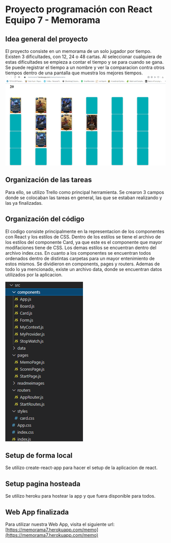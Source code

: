 # Proyecto programación con React Equipo 7 - Memorama

## Idea general del proyecto

El proyecto consiste en un memorama de un solo jugador por tiempo. Existen 3 dificultades, con 12, 24 o 48 cartas. Al seleccionar cualquiera de estas dificultades se empieza a contar el tiempo y se para cuando se gana. Se puede registrar el tiempo a un nombre y ver la comparacion contra otros tiempos dentro de una pantalla que muestra los mejores tiempos.
![](https://raw.githubusercontent.com/Longaniza/memo/main/src/readmeimages/memogame.png)

## Organización de las tareas
Para ello, se utilizo Trello como principal herramienta. Se crearon 3 campos donde se colocaban las tareas en
general, las que se estaban realizando y las ya finalizadas.

## Organización del código
El codigo consiste principalmente en la representacion de los componentes con React y los estilos de CSS. Dentro de los estilos se tiene el archivo de los estilos del componente Card, ya que este es el componente
que mayor modifaciones tiene de CSS. Los demas estilos se encuentran dentro del archivo index.css. En cuanto a los componentes se encuentran todos ordenados dentro de distintas carpetas para un mayor entenimiento de estos mismos. Se dividieron en components, pages y routers. Ademas de todo lo ya mencionado, existe un archivo data, donde se encuentran datos utilizados por la aplicacion. 

![](https://raw.githubusercontent.com/Longaniza/memo/main/src/readmeimages/codigo.png)

## Setup de forma local
Se utilizo create-react-app para hacer el setup de la aplicacion de react.

## Setup pagina hosteada
Se utilizo heroku para hostear la app y que fuera disponible para todos.

## Web App finalizada
Para utilizar nuestra Web App, visita el siguiente url:
[https://memorama7.herokuapp.com/memo](https://memorama7.herokuapp.com/memo)

